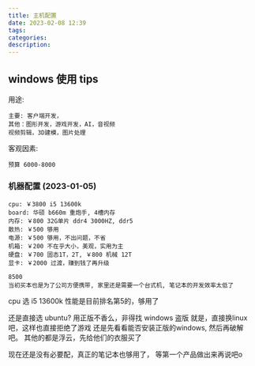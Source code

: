 ```yaml
---
title: 主机配置
date: 2023-02-08 12:39
tags: 
categories: 
description: 
---
```

## windows 使用 tips

用途:

	主要: 客户端开发，
	其他：图形开发，游戏开发，AI，音视频
	视频剪辑，3D建模，图片处理

客观因素:

	预算 6000-8000

### 机器配置 (2023-01-05)

	cpu: ￥3800 i5 13600k
	board: 华硕 b660m 重炮手, 4槽内存
	内存: ￥800 32G单片 ddr4 3000HZ, ddr5 
	散热: ￥500 够用
	电源: ￥500 够用，不出问题，不省
	机箱: ￥200 不在乎大小，美观，实用为主
	硬盘: ￥700 固态1T，2T, ￥800 机械 12T
	显卡: ￥2000 过渡，赚到钱了再升级

	8500
	当初买本也是为了公司方便携带, 家里还是需要一个台式机, 笔记本的开发效率太低了

cpu 选 i5 13600k 性能是目前排名第5的，够用了

还是直接选 ubuntu? 用正版不香么，非得找 windows 盗版
就是，直接换linux 吧，这样也直接拒绝了游戏
还是先看看能否安装正版的windows, 然后再破解吧。
其他的都是浮云，先给他们的衣服买了

现在还是没有必要配，真正的笔记本也够用了， 等第一个产品做出来再说吧o


